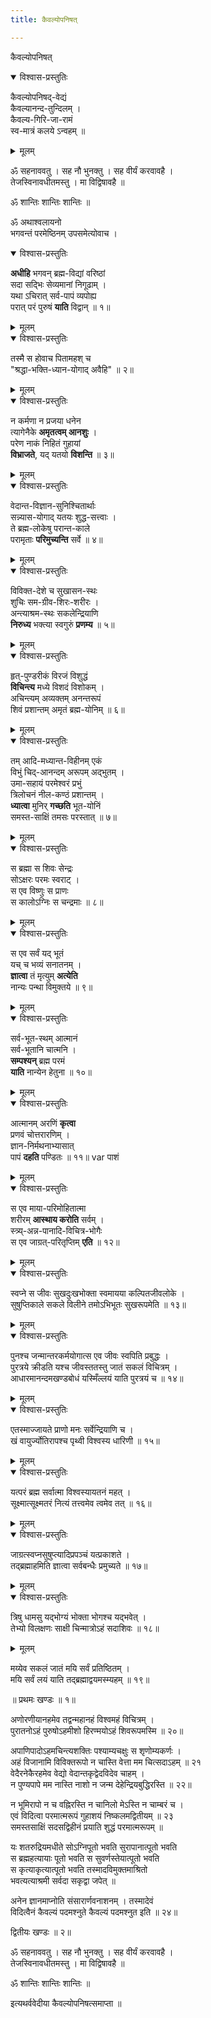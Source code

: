 ```yaml
---
title: कैवल्योपनिषत्

---
```

  
 कैवल्योपनिषत्   
  



<details open><summary>विश्वास-प्रस्तुतिः</summary>

कैवल्योपनिषद्-वेद्यं  
कैवल्यानन्द-तुन्दिलम् ।  
कैवल्य-गिरि-जा-रामं  
स्व-मात्रं कलये ऽन्वहम् ॥  
</details>

<details><summary>मूलम्</summary>

कैवल्योपनिषद्वेद्यं कैवल्यानन्दतुन्दिलम् ।  
कैवल्यगिरिजारामं स्वमात्रं कलयेऽन्वहम् ॥  
</details>
  
ॐ सहनाववतु । सह नौ भुनक्तु । सह वीर्यं करवावहै ।  
तेजस्विनावधीतमस्तु । मा विद्विषावहै ॥  
  
ॐ शान्तिः शान्तिः शान्तिः ॥  
  
ॐ अथाश्वलायनो  
भगवन्तं परमेष्ठिनम् उपसमेत्योवाच ।  



<details open><summary>विश्वास-प्रस्तुतिः</summary>

**अधीहि** भगवन् ब्रह्म-विद्यां वरिष्ठां  
सदा सद्भिः सेव्यमानां निगूढाम् ।  
यथा ऽचिरात् सर्व-पापं व्यपोह्य  
परात् परं पुरुषं **याति** विद्वान् ॥ १॥  
</details>

<details><summary>मूलम्</summary>

अधीहि भगवन्ब्रह्मविद्यां वरिष्ठां सदा सद्भिः सेव्यमानां निगूढाम् ।  
यथाऽचिरात्सर्वपापं व्यपोह्य परात्परं पुरुषं याति विद्वान् ॥ १॥  
</details>


<details open><summary>विश्वास-प्रस्तुतिः</summary>

तस्मै स होवाच पितामहश् च  
"श्रद्धा-भक्ति-ध्यान-योगाद् अवैहि" ॥ २॥  
</details>

<details><summary>मूलम्</summary>

तस्मै स होवाच पितामहश्च श्रद्धाभक्तिध्यानयोगादवैहि ॥ २॥  
</details>


<details open><summary>विश्वास-प्रस्तुतिः</summary>

न कर्मणा न प्रजया धनेन  
त्यागेनैके **अमृतत्वम् आनशुः** ।  
परेण नाकं निहितं गुहायां  
**विभ्राजते**, यद् यतयो **विशन्ति** ॥ ३॥  
</details>

<details><summary>मूलम्</summary>

न कर्मणा न प्रजया धनेन त्यागेनैके अमृतत्वमानशुः ।  
परेण नाकं निहितं गुहायां विभ्राजते यद्यतयो विशन्ति ॥ ३॥  
</details>


<details open><summary>विश्वास-प्रस्तुतिः</summary>

वेदान्त-विज्ञान-सुनिश्चितार्थाः  
सन्न्यास-योगाद् यतयः शुद्ध-सत्त्वाः ।  
ते ब्रह्म-लोकेषु परान्त-काले  
परामृताः **परिमुच्यन्ति** सर्वे ॥ ४॥  
</details>

<details><summary>मूलम्</summary>

वेदान्तविज्ञानसुनिश्चितार्थाः सन्न्यासयोगाद्यतयः शुद्धसत्त्वाः ।  
ते ब्रह्मलोकेषु परान्तकाले परामृताः परिमुच्यन्ति सर्वे ॥ ४॥  
</details>


<details open><summary>विश्वास-प्रस्तुतिः</summary>

विविक्त-देशे च सुखासन-स्थः  
शुचिः सम-ग्रीव-शिरः-शरीरः ।  
अन्त्याश्रम-स्थः सकलेन्द्रियाणि  
**निरुध्य** भक्त्या स्वगुरुं **प्रणम्य** ॥ ५॥  
</details>

<details><summary>मूलम्</summary>

विविक्तदेशे च सुखासनस्थः शुचिः समग्रीवशिरःशरीरः ।  
अन्त्याश्रमस्थः सकलेन्द्रियाणि निरुध्य भक्त्या स्वगुरुं प्रणम्य ॥ ५॥  
</details>


<details open><summary>विश्वास-प्रस्तुतिः</summary>

हृत्-पुण्डरीकं विरजं विशुद्धं  
**विचिन्त्य** मध्ये विशदं विशोकम् ।  
अचिन्त्यम् अव्यक्तम् अनन्तरूपं  
शिवं प्रशान्तम् अमृतं ब्रह्म-योनिम् ॥ ६॥  
</details>

<details><summary>मूलम्</summary>

हृत्पुण्डरीकं विरजं विशुद्धं विचिन्त्य मध्ये विशदं विशोकम् ।  
अचिन्त्यमव्यक्तमनन्तरूपं शिवं प्रशान्तममृतं ब्रह्मयोनिम् ॥ ६॥  
</details>


<details open><summary>विश्वास-प्रस्तुतिः</summary>

तम् आदि-मध्यान्त-विहीनम् एकं  
विभुं चिद्-आनन्दम् अरूपम् अद्भुतम् ।  
उमा-सहायं परमेश्वरं प्रभुं  
त्रिलोचनं नील-कण्ठं प्रशान्तम् ।  
**ध्यात्वा** मुनिर् **गच्छति** भूत-योनिं  
समस्त-साक्षिं तमसः परस्तात् ॥ ७॥  
</details>

<details><summary>मूलम्</summary>

तमादिमध्यान्तविहीनमेकं विभुं चिदानन्दमरूपमद्भुतम् । var तथादि  
उमासहायं परमेश्वरं प्रभुं त्रिलोचनं नीलकण्ठं प्रशान्तम् ।  
ध्यात्वा मुनिर्गच्छति भूतयोनिं समस्तसाक्षिं तमसः परस्तात् ॥ ७॥  
</details>


<details open><summary>विश्वास-प्रस्तुतिः</summary>

स ब्रह्मा स शिवः सेन्द्रः  
सोऽक्षरः परमः स्वराट् ।  
स एव विष्णुः स प्राणः  
स कालोऽग्निः स चन्द्रमाः ॥ ८॥  
</details>

<details><summary>मूलम्</summary>

स ब्रह्मा स शिवः सेन्द्रः सोऽक्षरः परमः स्वराट् ।  
स एव विष्णुः स प्राणः स कालोऽग्निः स चन्द्रमाः ॥ ८॥  
</details>


<details open><summary>विश्वास-प्रस्तुतिः</summary>

स एव सर्वं यद् भूतं  
यच् च भव्यं सनातनम् ।  
**ज्ञात्वा** तं मृत्युम् **अत्येति**  
नान्यः पन्था विमुक्तये ॥ ९॥  
</details>

<details><summary>मूलम्</summary>

स एव सर्वं यद्भूतं यच्च भव्यं सनातनम् ।  
ज्ञात्वा तं मृत्युमत्येति नान्यः पन्था विमुक्तये ॥ ९॥  
</details>


<details open><summary>विश्वास-प्रस्तुतिः</summary>

सर्व-भूत-स्थम् आत्मानं  
सर्व-भूतानि चात्मनि ।  
**सम्पश्यन्** ब्रह्म परमं  
**याति** नान्येन हेतुना ॥ १०॥  
</details>

<details><summary>मूलम्</summary>

सर्वभूतस्थमात्मानं सर्वभूतानि चात्मनि ।  
सम्पश्यन्ब्रह्म परमं याति नान्येन हेतुना ॥ १०॥  
</details>


<details open><summary>विश्वास-प्रस्तुतिः</summary>

आत्मानम् अरणिं **कृत्वा**  
प्रणवं चोत्तरारणिम् ।  
ज्ञान-निर्मथनाभ्यासात्  
पापं **दहति** पण्डितः ॥ ११॥ var पाशं   
</details>

<details><summary>मूलम्</summary>

आत्मानमरणिं कृत्वा प्रणवं चोत्तरारणिम् ।  
ज्ञाननिर्मथनाभ्यासात्पापं दहति पण्डितः ॥ ११॥ var पाशं  
</details>


<details open><summary>विश्वास-प्रस्तुतिः</summary>

स एव माया-परिमोहितात्मा  
शरीरम् **आस्थाय करोति** सर्वम् ।  
स्त्र्य्-अन्न-पानादि-विचित्र-भोगैः  
स एव जाग्रत्-परितृप्तिम् **एति** ॥ १२॥
</details>

<details><summary>मूलम्</summary>

स एव मायापरिमोहितात्मा शरीरमास्थाय करोति सर्वम् ।  
स्त्र्यन्नपानादिविचित्रभोगैः स एव जाग्रत्परितृप्तिमेति ॥ १२॥
</details>


<details open><summary>विश्वास-प्रस्तुतिः</summary>

स्वप्ने स जीवः सुखदुःखभोक्ता स्वमायया कल्पितजीवलोके ।  
सुषुप्तिकाले सकले विलीने तमोऽभिभूतः सुखरूपमेति ॥ १३॥  
</details>

<details><summary>मूलम्</summary>

स्वप्ने स जीवः सुखदुःखभोक्ता स्वमायया कल्पितजीवलोके ।  
सुषुप्तिकाले सकले विलीने तमोऽभिभूतः सुखरूपमेति ॥ १३॥  
</details>


<details open><summary>विश्वास-प्रस्तुतिः</summary>

पुनश्च जन्मान्तरकर्मयोगात्स एव जीवः स्वपिति प्रबुद्धः ।  
पुरत्रये क्रीडति यश्च जीवस्ततस्तु जातं सकलं विचित्रम् ।  
आधारमानन्दमखण्डबोधं यस्मिँल्लयं याति पुरत्रयं च ॥ १४॥  
</details>

<details><summary>मूलम्</summary>

पुनश्च जन्मान्तरकर्मयोगात्स एव जीवः स्वपिति प्रबुद्धः ।  
पुरत्रये क्रीडति यश्च जीवस्ततस्तु जातं सकलं विचित्रम् ।  
आधारमानन्दमखण्डबोधं यस्मिँल्लयं याति पुरत्रयं च ॥ १४॥  
</details>


<details open><summary>विश्वास-प्रस्तुतिः</summary>

एतस्माज्जायते प्राणो मनः सर्वेन्द्रियाणि च ।  
खं वायुर्ज्योतिरापश्च पृथ्वी विश्वस्य धारिणी ॥ १५॥  
</details>

<details><summary>मूलम्</summary>

एतस्माज्जायते प्राणो मनः सर्वेन्द्रियाणि च ।  
खं वायुर्ज्योतिरापश्च पृथ्वी विश्वस्य धारिणी ॥ १५॥  
</details>


<details open><summary>विश्वास-प्रस्तुतिः</summary>

यत्परं ब्रह्म सर्वात्मा विश्वस्यायतनं महत् ।  
सूक्ष्मात्सूक्ष्मतरं नित्यं तत्त्वमेव त्वमेव तत् ॥ १६॥  
</details>

<details><summary>मूलम्</summary>

यत्परं ब्रह्म सर्वात्मा विश्वस्यायतनं महत् ।  
सूक्ष्मात्सूक्ष्मतरं नित्यं तत्त्वमेव त्वमेव तत् ॥ १६॥  
</details>


<details open><summary>विश्वास-प्रस्तुतिः</summary>

जाग्रत्स्वप्नसुषुप्त्यादिप्रपञ्चं यत्प्रकाशते ।  
तद्ब्रह्माहमिति ज्ञात्वा सर्वबन्धैः प्रमुच्यते ॥ १७॥  
</details>

<details><summary>मूलम्</summary>

जाग्रत्स्वप्नसुषुप्त्यादिप्रपञ्चं यत्प्रकाशते ।  
तद्ब्रह्माहमिति ज्ञात्वा सर्वबन्धैः प्रमुच्यते ॥ १७॥  
</details>


<details open><summary>विश्वास-प्रस्तुतिः</summary>

त्रिषु धामसु यद्भोग्यं भोक्ता भोगश्च यद्भवेत् ।  
तेभ्यो विलक्षणः साक्षी चिन्मात्रोऽहं सदाशिवः ॥ १८॥  
</details>

<details><summary>मूलम्</summary>

त्रिषु धामसु यद्भोग्यं भोक्ता भोगश्च यद्भवेत् ।  
तेभ्यो विलक्षणः साक्षी चिन्मात्रोऽहं सदाशिवः ॥ १८॥  
</details>
  
मय्येव सकलं जातं मयि सर्वं प्रतिष्ठितम् ।  
मयि सर्वं लयं याति तद्ब्रह्माद्वयमस्म्यहम् ॥ १९॥  
  
॥ प्रथमः खण्डः ॥ १॥  
  
अणोरणीयानहमेव तद्वन्महानहं विश्वमहं विचित्रम् ।  
पुरातनोऽहं पुरुषोऽहमीशो हिरण्मयोऽहं शिवरूपमस्मि ॥ २०॥  
  
अपाणिपादोऽहमचिन्त्यशक्तिः पश्याम्यचक्षुः स शृणोम्यकर्णः ।  
अहं विजानामि विविक्तरूपो न चास्ति वेत्ता मम चित्सदाऽहम् ॥ २१  
वेदैरनेकैरहमेव वेद्यो वेदान्तकृद्वेदविदेव चाहम् ।  
न पुण्यपापे मम नास्ति नाशो न जन्म देहेन्द्रियबुद्धिरस्ति ॥ २२॥  
  
न भूमिरापो न च वह्निरस्ति न चानिलो मेऽस्ति न चाम्बरं च ।  
एवं विदित्वा परमात्मरूपं गुहाशयं निष्कलमद्वितीयम् ॥ २३  
समस्तसाक्षिं सदसद्विहीनं प्रयाति शुद्धं परमात्मरूपम् ॥  
  
यः शतरुद्रियमधीते सोऽग्निपूतो भवति सुरापानात्पूतो भवति  
स ब्रह्महत्यायाः पूतो भवति स सुवर्णस्तेयात्पूतो भवति  
स कृत्याकृत्यात्पूतो भवति तस्मादविमुक्तमाश्रितो  
भवत्यत्याश्रमी सर्वदा सकृद्वा जपेत् ॥  
  
अनेन ज्ञानमाप्नोति संसारार्णवनाशनम् । तस्मादेवं  
विदित्वैनं कैवल्यं पदमश्नुते कैवल्यं पदमश्नुत इति ॥ २४॥  
  
द्वितीयः खण्डः ॥ २॥  
  
ॐ सहनाववतु । सह नौ भुनक्तु । सह वीर्यं करवावहै ।  
तेजस्विनावधीतमस्तु । मा विद्विषावहै ॥  
  
ॐ शान्तिः शान्तिः शान्तिः ॥  
  
इत्यथर्ववेदीया कैवल्योपनिषत्समाप्ता ॥  

